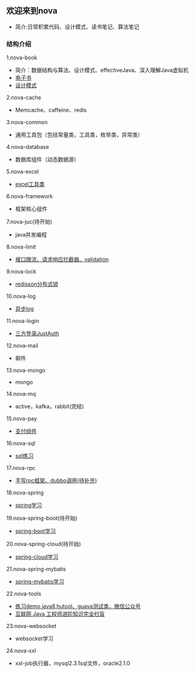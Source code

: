 ## 欢迎来到nova
* 简介:日常积累代码、设计模式、读书笔记、算法笔记

### 结构介绍
1.nova-book
* 简介：数据结构与算法、设计模式、effectiveJava、深入理解Java虚拟机
* [电子书](nova-book/bookNote.md)
* [设计模式](nova-book/design.md)

2.nova-cache
* Memcache、caffeine、redis

3.nova-common
* 通用工具包（包括常量类，工具类，枚举类，异常类）

4.nova-database
* 数据库组件（动态数据源）

5.nova-excel
* [excel工具类](nova-excel/excelNote.md)

6.nova-framework
* 框架核心组件

7.nova-juc(待开始)
* java并发编程

8.nova-limit
* [接口限流、请求响应拦截器、validation](nova-limit/limitNote.md)

9.nova-lock
* [redisson分布式锁](nova-lock/lockNote.md)

10.nova-log
* [异步log](nova-log/logNote.md)

11.nova-login
* [三方登录JustAuth](nova-login/loginNote.md)

12.nova-mail
* 邮件

13.nova-mongo
* mongo

14.nova-mq
* active，kafka，rabbit(完结)

15.nova-pay
* [支付组件](nova-pay/payNote.md)

16.nova-sql
* [sql练习](nova-sql/sqlNote.md)

17.nova-rpc
* [手写rpc框架、dubbo调用(待补充)](nova-rpc/rpcNote.md)

18.nova-spring
* [spring学习](nova-spring/springNote.md)

19.nova-spring-boot(待开始)
* [spring-boot学习](nova-spring-boot/springBootNote.md)

20.nova-spring-cloud(待开始)
* [spring-cloud学习](nova-spring-cloud/springCloudNote.md)

21.nova-spring-mybatis
* [spring-mybatis学习](nova-spring-mybatis/mybatisNote.md)

22.nova-tools
* [练习demo,java8,hutool、guava测试类，微信公众号](nova-tools/toolsNote.md)
* [互联网 Java 工程师进阶知识完全扫盲](summary.md)

23.nova-websocket
* websocket学习

24.nova-xxl
* xxl-job执行器，mysql2.3.1sql文件，oracle2.1.0

